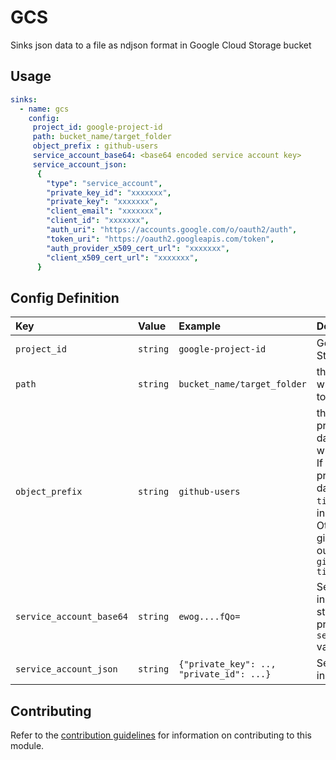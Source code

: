 # GCS

Sinks json data to a file as ndjson format in Google Cloud Storage bucket

## Usage
```yaml
sinks:
  - name: gcs
    config:
     project_id: google-project-id
     path: bucket_name/target_folder
     object_prefix : github-users
     service_account_base64: <base64 encoded service account key>
     service_account_json:
      {
        "type": "service_account",
        "private_key_id": "xxxxxxx",
        "private_key": "xxxxxxx",
        "client_email": "xxxxxxx",
        "client_id": "xxxxxxx",
        "auth_uri": "https://accounts.google.com/o/oauth2/auth",
        "token_uri": "https://oauth2.googleapis.com/token",
        "auth_provider_x509_cert_url": "xxxxxxx",
        "client_x509_cert_url": "xxxxxxx",
      }
```

## Config Definition

| Key | Value | Example | Description |  |
| :-- | :---- | :------ | :---------- | :-- |
|`project_id` | `string` | `google-project-id` | Google Cloud Storage Project ID  | *required*|
| `path` | `string` | `bucket_name/target_folder` | the path of the folder where new object is to be put | *required* |
| `object_prefix` | `string` | `github-users` | the .ndjson file name prefix where json data will be inserted with timestamp </b></b> Note: If prefix is not provided, the output data will be put in a `timestamp.ndjson` file in the provided path. Otherwise in the given example the output file will be `github-users-timestamp.ndjson`| *optional* |
| `service_account_base64` | `string` | `ewog....fQo=` |  Service Account Key in base64 encoded string. Takes precedence over `service_account_json` value | *optional* |
| `service_account_json` | `string` | `{"private_key": .., "private_id": ...}` |   Service Account Key in JSON string | *optional* |


## Contributing

Refer to the [contribution guidelines](../../../docs/docs/contribute/guide.md#adding-a-new-extractor) for information on contributing to this module.
